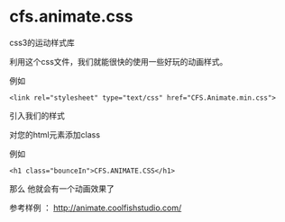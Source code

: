 cfs.animate.css
===============

css3的运动样式库

利用这个css文件，我们就能很快的使用一些好玩的动画样式。

例如

```<link rel="stylesheet" type="text/css" href="CFS.Animate.min.css">```

引入我们的样式

对您的html元素添加class

例如

```<h1 class="bounceIn">CFS.ANIMATE.CSS</h1>```

那么 他就会有一个动画效果了

参考样例 ： http://animate.coolfishstudio.com/
